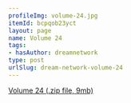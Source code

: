 ```yaml
---
profileImg: volume-24.jpg
itemId: bcpqob23yct
layout: page
name: Volume 24
tags:
- hasAuthor: dreamnetwork
type: post
urlSlug: dream-network-volume-24
---
```

<a href="../files/Volume_24.zip" download>Volume 24 (.zip file, 9mb)</a>